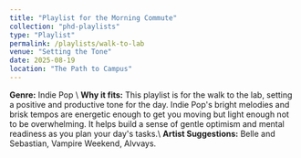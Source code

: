 ```yaml
---
title: "Playlist for the Morning Commute"
collection: "phd-playlists"
type: "Playlist"
permalink: /playlists/walk-to-lab
venue: "Setting the Tone"
date: 2025-08-19
location: "The Path to Campus"
---
```


**Genre:** Indie Pop \\
**Why it fits:** This playlist is for the walk to the lab, setting a positive and productive tone for the day. Indie Pop's bright melodies and brisk tempos are energetic enough to get you moving but light enough not to be overwhelming. It helps build a sense of gentle optimism and mental readiness as you plan your day's tasks.\\
**Artist Suggestions:** Belle and Sebastian, Vampire Weekend, Alvvays.